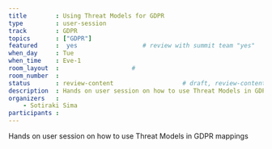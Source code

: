 ```yaml
---
title        : Using Threat Models for GDPR
type         : user-session
track        : GDPR
topics       : ["GDPR"]
featured     :  yes                  # review with summit team "yes"
when_day     : Tue
when_time    : Eve-1 
room_layout  :                    #
room_number  :
status       : review-content                   # draft, review-content, done
description  : Hands on user session on how to use Threat Models in GDPR mappings
organizers   :
    - Sotiraki Sima
participants :
---
```


Hands on user session on how to use Threat Models in GDPR mappings

<!--(add intro)

## Topic

(...)

## Target Audience

(...)

## Content

(...)

## References

(...)-->
